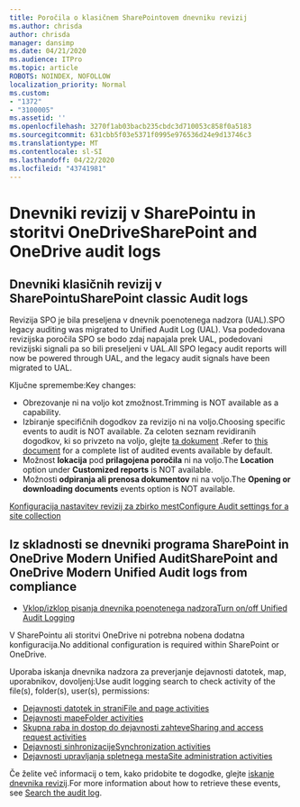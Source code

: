 ```yaml
---
title: Poročila o klasičnem SharePointovem dnevniku revizij
ms.author: chrisda
author: chrisda
manager: dansimp
ms.date: 04/21/2020
ms.audience: ITPro
ms.topic: article
ROBOTS: NOINDEX, NOFOLLOW
localization_priority: Normal
ms.custom:
- "1372"
- "3100005"
ms.assetid: ''
ms.openlocfilehash: 3270f1ab03bacb235cbdc3d710053c858f0a5183
ms.sourcegitcommit: 631cbb5f03e5371f0995e976536d24e9d13746c3
ms.translationtype: MT
ms.contentlocale: sl-SI
ms.lasthandoff: 04/22/2020
ms.locfileid: "43741981"
---
```

# <a name="sharepoint-and-onedrive-audit-logs"></a><span data-ttu-id="4de78-102">Dnevniki revizij v SharePointu in storitvi OneDrive</span><span class="sxs-lookup"><span data-stu-id="4de78-102">SharePoint and OneDrive audit logs</span></span>

## <a name="sharepoint-classic-audit-logs"></a><span data-ttu-id="4de78-103">Dnevniki klasičnih revizij v SharePointu</span><span class="sxs-lookup"><span data-stu-id="4de78-103">SharePoint classic Audit logs</span></span>

<span data-ttu-id="4de78-104">Revizija SPO je bila preseljena v dnevnik poenotenega nadzora (UAL).</span><span class="sxs-lookup"><span data-stu-id="4de78-104">SPO legacy auditing was migrated to Unified Audit Log (UAL).</span></span> <span data-ttu-id="4de78-105">Vsa podedovana revizijska poročila SPO se bodo zdaj napajala prek UAL, podedovani revizijski signali pa so bili preseljeni v UAL.</span><span class="sxs-lookup"><span data-stu-id="4de78-105">All SPO legacy audit reports will now be powered through UAL, and the legacy audit signals have been migrated to UAL.</span></span>

<span data-ttu-id="4de78-106">Ključne spremembe:</span><span class="sxs-lookup"><span data-stu-id="4de78-106">Key changes:</span></span>

* <span data-ttu-id="4de78-107">Obrezovanje ni na voljo kot zmožnost.</span><span class="sxs-lookup"><span data-stu-id="4de78-107">Trimming is NOT available as a capability.</span></span>
* <span data-ttu-id="4de78-108">Izbiranje specifičnih dogodkov za revizijo ni na voljo.</span><span class="sxs-lookup"><span data-stu-id="4de78-108">Choosing specific events to audit is NOT available.</span></span> <span data-ttu-id="4de78-109">Za celoten seznam revidiranih dogodkov, ki so privzeto na voljo, glejte [ta dokument](https://docs.microsoft.com/office365/securitycompliance/search-the-audit-log-in-security-and-compliance) .</span><span class="sxs-lookup"><span data-stu-id="4de78-109">Refer to [this document](https://docs.microsoft.com/office365/securitycompliance/search-the-audit-log-in-security-and-compliance) for a complete list of audited events available by default.</span></span>
* <span data-ttu-id="4de78-110">Možnost **lokacija** pod **prilagojena poročila** ni na voljo.</span><span class="sxs-lookup"><span data-stu-id="4de78-110">The **Location** option under **Customized reports** is NOT available.</span></span>
* <span data-ttu-id="4de78-111">Možnosti **odpiranja ali prenosa dokumentov** ni na voljo.</span><span class="sxs-lookup"><span data-stu-id="4de78-111">The **Opening or downloading documents** events option is NOT available.</span></span>

[<span data-ttu-id="4de78-112">Konfiguracija nastavitev revizij za zbirko mest</span><span class="sxs-lookup"><span data-stu-id="4de78-112">Configure Audit settings for a site collection</span></span>](https://support.office.com/article/Configure-audit-settings-for-a-site-collection-A9920C97-38C0-44F2-8BCB-4CF1E2AE22D2)

## <a name="sharepoint-and-onedrive-modern-unified-audit-logs-from-compliance"></a><span data-ttu-id="4de78-113">Iz skladnosti se dnevniki programa SharePoint in OneDrive Modern Unified Audit</span><span class="sxs-lookup"><span data-stu-id="4de78-113">SharePoint and OneDrive Modern Unified Audit logs from compliance</span></span>

* [<span data-ttu-id="4de78-114">Vklop/izklop pisanja dnevnika poenotenega nadzora</span><span class="sxs-lookup"><span data-stu-id="4de78-114">Turn on/off Unified Audit Logging</span></span>](https://docs.microsoft.com/office365/securitycompliance/turn-audit-log-search-on-or-off) 

<span data-ttu-id="4de78-115">V SharePointu ali storitvi OneDrive ni potrebna nobena dodatna konfiguracija.</span><span class="sxs-lookup"><span data-stu-id="4de78-115">No additional configuration is required within SharePoint or OneDrive.</span></span>

<span data-ttu-id="4de78-116">Uporaba iskanja dnevnika nadzora za preverjanje dejavnosti datotek, map, uporabnikov, dovoljenj:</span><span class="sxs-lookup"><span data-stu-id="4de78-116">Use audit logging search to check activity of the file(s), folder(s), user(s), permissions:</span></span>

* [<span data-ttu-id="4de78-117">Dejavnosti datotek in strani</span><span class="sxs-lookup"><span data-stu-id="4de78-117">File and page activities</span></span>](https://docs.microsoft.com/office365/securitycompliance/search-the-audit-log-in-security-and-compliance)
* [<span data-ttu-id="4de78-118">Dejavnosti mape</span><span class="sxs-lookup"><span data-stu-id="4de78-118">Folder activities</span></span>](https://docs.microsoft.com/office365/securitycompliance/search-the-audit-log-in-security-and-compliance#folder-activities)
* [<span data-ttu-id="4de78-119">Skupna raba in dostop do dejavnosti zahteve</span><span class="sxs-lookup"><span data-stu-id="4de78-119">Sharing and access request activities</span></span>](https://docs.microsoft.com/office365/securitycompliance/search-the-audit-log-in-security-and-compliance#sharing-and-access-request-activities)
* [<span data-ttu-id="4de78-120">Dejavnosti sinhronizacije</span><span class="sxs-lookup"><span data-stu-id="4de78-120">Synchronization activities</span></span>](https://docs.microsoft.com/office365/securitycompliance/search-the-audit-log-in-security-and-compliance#synchronization-activities)
* [<span data-ttu-id="4de78-121">Dejavnosti upravljanja spletnega mesta</span><span class="sxs-lookup"><span data-stu-id="4de78-121">Site administration activities</span></span>](https://docs.microsoft.com/office365/securitycompliance/search-the-audit-log-in-security-and-compliance#site-administration-activities)

<span data-ttu-id="4de78-122">Če želite več informacij o tem, kako pridobite te dogodke, glejte [iskanje dnevnika revizij](https://docs.microsoft.com/office365/securitycompliance/search-the-audit-log-in-security-and-compliance#search-the-audit-log).</span><span class="sxs-lookup"><span data-stu-id="4de78-122">For more information about how to retrieve these events, see [Search the audit log](https://docs.microsoft.com/office365/securitycompliance/search-the-audit-log-in-security-and-compliance#search-the-audit-log).</span></span>
